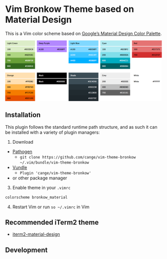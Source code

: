 # Vim Bronkow Theme based on Material Design

This is a Vim color scheme based on [Google’s Material Design Color Palette](https://material.io/guidelines/style/color.html).

<img src="colors/bronkow/palette.png" />

## Installation

This plugin follows the standard runtime path structure, and as such it can be installed with a variety of plugin managers:

1. Download
  *  [Pathogen](https://github.com/tpope/vim-pathogen)
      *  `git clone https://github.com/cange/vim-theme-bronkow ~/.vim/bundle/vim-theme-bronkow`
  *  [Vundle](https://github.com/gmarik/vundle)
      *  `Plugin 'cange/vim-theme-bronkow'`
  * or other package manager

3. Enable theme in your `.vimrc`

  ```bash
  colorscheme bronkow_material
  ```
4. Restart Vim or run `so ~/.vimrc` in Vim

## Recommended iTerm2 theme
- [iterm2-material-design](https://github.com/MartinSeeler/iterm2-material-design)

## Development



